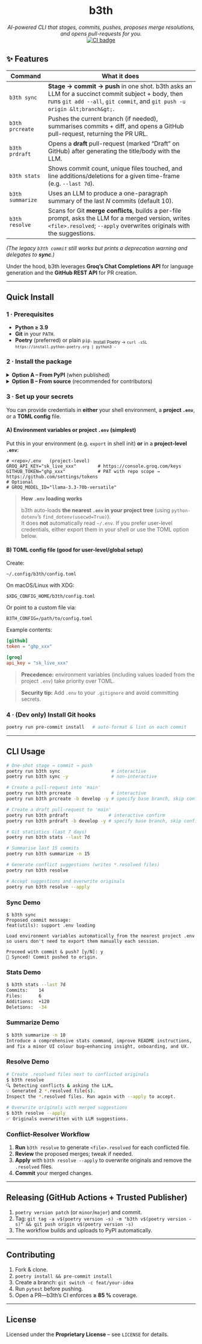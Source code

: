 <h1 align="center">b3th</h1>
<p align="center">
  <em>AI-powered CLI that stages, commits, pushes, proposes merge resolutions, and opens pull-requests for you.</em><br>
  <a href="https://github.com/bethvourc/b3th/actions"><img alt="CI badge" src="https://github.com/bethvourc/b3th/actions/workflows/ci.yml/badge.svg"></a>
</p>

## ✨ Features

| Command          | What it does                                                                                                                                                                    |
| ---------------- | ------------------------------------------------------------------------------------------------------------------------------------------------------------------------------- |
| `b3th sync`      | **Stage → commit → push** in one shot. b3th asks an LLM for a succinct commit subject + body, then runs `git add --all`, `git commit`, and `git push -u origin &lt;branch&gt;`. |
| `b3th prcreate`  | Pushes the current branch (if needed), summarises commits + diff, and opens a GitHub pull-request, returning the PR URL.                                                        |
| `b3th prdraft`   | Opens a **draft** pull-request (marked “Draft” on GitHub) after generating the title/body with the LLM.                                                                         |
| `b3th stats`     | Shows commit count, unique files touched, and line additions/deletions for a given time-frame (e.g. `--last 7d`).                                                               |
| `b3th summarize` | Uses an LLM to produce a one-paragraph summary of the last _N_ commits (default 10).                                                                                            |
| `b3th resolve`   | Scans for Git **merge conflicts**, builds a per-file prompt, asks the LLM for a merged version, writes `<file>.resolved`; `--apply` overwrites originals with the suggestions.  |

_(The legacy `b3th commit` still works but prints a deprecation warning and delegates to **sync**.)_

Under the hood, b3th leverages **Groq’s Chat Completions API** for language generation and the **GitHub REST API** for PR creation.

---

## Quick Install

### 1 · Prerequisites

- **Python ≥ 3.9**
- **Git** in your `PATH`.
- **Poetry** (preferred) or plain `pip`. <sub>Install Poetry → `curl -sSL https://install.python-poetry.org | python3 -`</sub>

### 2 · Install the package

<details>
<summary><strong>Option A – From PyPI</strong> (when published)</summary>

```bash
pipx install b3th         # keeps deps isolated
# or
pip install --user b3th
```

> **Important:** Installing the package is not enough.  
> You still must provide credentials (see **“Set up your secrets”** below) via:
>
> - exported environment variables, or
> - a **project-level `.env`** file, or
> - a **TOML config file** (see examples below).

</details>

<details>
<summary><strong>Option B – From source</strong> (recommended for contributors)</summary>

```bash
git clone https://github.com/bethvourc/b3th.git
cd b3th
poetry install
```

</details>

### 3 · Set up your secrets

You can provide credentials in **either** your shell environment, a **project `.env`**, or a **TOML config** file.

#### A) Environment variables or project `.env` (simplest)

Put this in your environment (e.g. `export` in shell init) **or** in a **project-level `.env`**:

```dotenv
# <repo>/.env   (project-level)
GROQ_API_KEY="sk_live_xxx"        # https://console.groq.com/keys
GITHUB_TOKEN="ghp_xxx"            # PAT with repo scope → https://github.com/settings/tokens
# Optional
# GROQ_MODEL_ID="llama-3.3-70b-versatile"
```

> **How `.env` loading works**
>
> b3th auto-loads **the nearest `.env` in your project tree** (using `python-dotenv`’s `find_dotenv(usecwd=True)`).  
> It does **not** automatically read `~/.env`. If you prefer user-level credentials, either export them in your shell or use the TOML option below.

#### B) TOML config file (good for user-level/global setup)

Create:

```
~/.config/b3th/config.toml
```

On macOS/Linux with XDG:

```
$XDG_CONFIG_HOME/b3th/config.toml
```

Or point to a custom file via:

```
B3TH_CONFIG=/path/to/config.toml
```

Example contents:

```toml
[github]
token = "ghp_xxx"

[groq]
api_key = "sk_live_xxx"
```

> **Precedence:** environment variables (including values loaded from the project `.env`) take priority over TOML.

> **Security tip:** Add `.env` to your `.gitignore` and avoid committing secrets.

### 4 · (Dev only) Install Git hooks

```bash
poetry run pre-commit install   # auto-format & lint on each commit
```

---

## CLI Usage

```bash
# One-shot stage → commit → push
poetry run b3th sync                   # interactive
poetry run b3th sync -y                # non-interactive

# Create a pull-request into 'main'
poetry run b3th prcreate               # interactive
poetry run b3th prcreate -b develop -y # specify base branch, skip confirm

# Create a draft pull-request to 'main'
poetry run b3th prdraft               # interactive confirm
poetry run b3th prdraft -b develop -y # specify base branch, skip confirm

# Git statistics (last 7 days)
poetry run b3th stats --last 7d

# Summarise last 15 commits
poetry run b3th summarize -n 15

# Generate conflict suggestions (writes *.resolved files)
poetry run b3th resolve

# Accept suggestions and overwrite originals
poetry run b3th resolve --apply
```

### Sync Demo

```text
$ b3th sync
Proposed commit message:
feat(utils): support .env loading

Load environment variables automatically from the nearest project .env
so users don't need to export them manually each session.

Proceed with commit & push? [y/N]: y
🚀 Synced! Commit pushed to origin.
```

### Stats Demo

```bash
$ b3th stats --last 7d
Commits:    14
Files:      6
Additions:  +120
Deletions:  -34
```

### Summarize Demo

```bash
$ b3th summarize -n 10
Introduce a comprehensive stats command, improve README instructions,
and fix a minor UI colour bug—enhancing insight, onboarding, and UX.
```

### Resolve Demo

```bash
# Create .resolved files next to conflicted originals
$ b3th resolve
🔍 Detecting conflicts & asking the LLM…
💡 Generated 2 *.resolved file(s).
Inspect the *.resolved files. Run again with --apply to accept.

# Overwrite originals with merged suggestions
$ b3th resolve --apply
✅ Originals overwritten with LLM suggestions.
```

### Conflict-Resolver Workflow

1. **Run** `b3th resolve` to generate `<file>.resolved` for each conflicted file.
2. **Review** the proposed merges; tweak if needed.
3. **Apply** with `b3th resolve --apply` to overwrite originals and remove the `.resolved` files.
4. **Commit** your merged changes.

---

## Releasing (GitHub Actions + Trusted Publisher)

1. `poetry version patch` (or `minor`/`major`) and commit.
2. Tag: `git tag -a v$(poetry version -s) -m "b3th v$(poetry version -s)" && git push origin v$(poetry version -s)`
3. The workflow builds and uploads to PyPI automatically.

---

## Contributing

1. Fork & clone.
2. `poetry install && pre-commit install`
3. Create a branch: `git switch -c feat/your-idea`
4. Run `pytest` before pushing.
5. Open a PR—b3th’s CI enforces **≥ 85 %** coverage.

---

## License

Licensed under the **Proprietary License** – see `LICENSE` for details.
